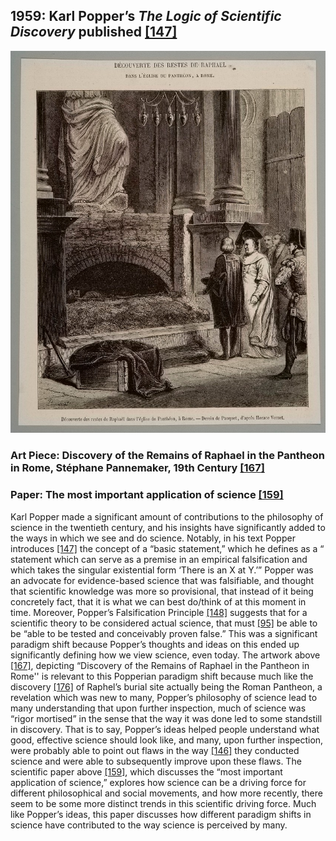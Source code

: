 ## 1959: Karl Popper’s <em>The Logic of Scientific Discovery</em> published [[147]](https://edisciplinas.usp.br/pluginfile.php/5536771/mod_resource/content/1/%5BKarl_Popper%5D_The_logic_of_scientific_discovery%28z-lib.org%29.pdf)

![pic](/images/1959.jpg)

### Art Piece: Discovery of the Remains of Raphael in the Pantheon in Rome, Stéphane Pannemaker, 19th Century [[167]](https://harvardartmuseums.org/collections/object/240631?position=26)

### Paper: The most important application of science [[159]](https://www.ncbi.nlm.nih.gov/pmc/articles/PMC4198034/)

Karl Popper made a significant amount of contributions to the philosophy of science in the twentieth century, and his insights have significantly added to the ways in which we see and do science. Notably, in his text Popper introduces [[147]](https://edisciplinas.usp.br/pluginfile.php/5536771/mod_resource/content/1/%5BKarl_Popper%5D_The_logic_of_scientific_discovery%28z-lib.org%29.pdf) the concept of a “basic statement,” which he defines as a “ statement which can serve as a premise in an empirical falsification and which takes the singular existential form ‘There is an X at Y.’” Popper was an advocate for evidence-based science that was falsifiable, and thought that scientific knowledge was more so provisional, that instead of it being concretely fact, that it is what we can best do/think of at this moment in time. Moreover, Popper’s Falsification Principle [[148]](http://abyss.uoregon.edu/~js/glossary/principle_of_falsification.html) suggests that for a scientific theory to be considered actual science, that must [[95]](https://www.simplypsychology.org/Karl-Popper.html) be able to be “able to be tested and conceivably proven false.” This was a significant paradigm shift because Popper’s thoughts and ideas on this ended up significantly defining how we view science, even today. The artwork above [[167]](https://harvardartmuseums.org/collections/object/240631?position=26), depicting “Discovery of the Remains of Raphael in the Pantheon in Rome'' is relevant to this Popperian paradigm shift because much like the discovery [[176]](https://wsimag.com/art/60285-the-life-of-raphael) of Raphel’s burial site actually being the Roman Pantheon, a revelation which was new to many, Popper’s philosophy of science lead to many understanding that upon further inspection, much of science was “rigor mortised” in the sense that the way it was done led to some standstill in discovery. That is to say, Popper’s ideas helped people understand what good, effective science should look like, and many, upon further inspection, were probably able to point out flaws in the way [[146]](https://iep.utm.edu/pop-sci/) they conducted science and were able to subsequently improve upon these flaws. The scientific paper above [[159]](https://www.ncbi.nlm.nih.gov/pmc/articles/PMC4198034/), which discusses the “most important application of science,” explores how science can be a driving force for different philosophical and social movements, and how more recently, there seem to be some more distinct trends in this scientific driving force. Much like Popper’s ideas, this paper discusses how different paradigm shifts in science have contributed to the way science is perceived by many. 

